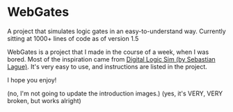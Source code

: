 # WebGates
A project that simulates logic gates in an easy-to-understand way. Currently sitting at 1000+ lines of code as of version 1.5

WebGates is a project that I made in the course of a week, when I was bored. Most of the inspiration came from [Digital Logic Sim (by Sebastian Lague)](https://sebastian.itch.io/digital-logic-sim). It's very easy to use, and instructions are listed in the project.

I hope you enjoy!


(no, I'm not going to update the introduction images.)
(yes, it's VERY, VERY broken, but works alright)
